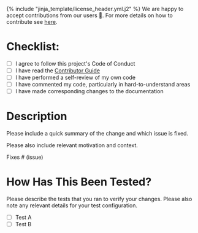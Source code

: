{% include "jinja_template/license_header.yml.j2" %}
We are happy to accept contributions from our users 🚀. For more details on how to contribute see [here](https://github.com/{{github_user}}/{{project_slug}}/blob/main/CONTRIBUTING.md).

# Checklist:

- [ ] I agree to follow this project's Code of Conduct
- [ ] I have read the [Contributor Guide](https://github.com/{{github_user}}/{{project_slug}}/blob/main/CONTRIBUTING.md)
- [ ] I have performed a self-review of my own code
- [ ] I have commented my code, particularly in hard-to-understand areas
- [ ] I have made corresponding changes to the documentation

# Description

Please include a quick summary of the change and which issue is fixed.

Please also include relevant motivation and context.

Fixes # (issue)

# How Has This Been Tested?

Please describe the tests that you ran to verify your changes. Please also note
any relevant details for your test configuration.

- [ ] Test A
- [ ] Test B

